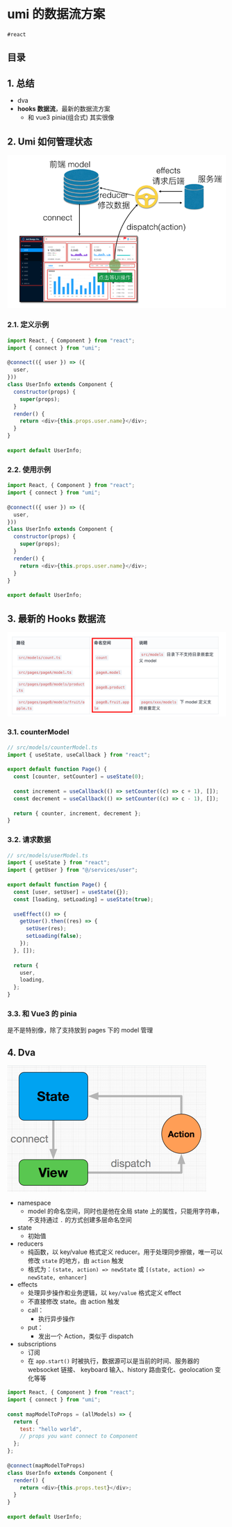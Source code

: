 
# umi 的数据流方案

`#react` 


## 目录
<!-- toc -->
 ## 1. 总结 

- dva
- **hooks 数据流**，最新的数据流方案
	- 和 vue3 pinia(组合式) 其实很像

## 2. Umi 如何管理状态

![图片&文件](./files/20241030-9.png)

### 2.1. 定义示例

```javascript
import React, { Component } from "react";
import { connect } from "umi";

@connect(({ user }) => ({
  user,
}))
class UserInfo extends Component {
  constructor(props) {
    super(props);
  }
  render() {
    return <div>{this.props.user.name}</div>;
  }
}

export default UserInfo;

```

### 2.2. 使用示例

```javascript hl:4
import React, { Component } from "react";
import { connect } from "umi";

@connect(({ user }) => ({
  user,
}))
class UserInfo extends Component {
  constructor(props) {
    super(props);
  }
  render() {
    return <div>{this.props.user.name}</div>;
  }
}

export default UserInfo;

```

## 3. 最新的 Hooks 数据流

![图片&文件](./files/20241030-10.png)

### 3.1. counterModel

```javascript
// src/models/counterModel.ts
import { useState, useCallback } from "react";

export default function Page() {
  const [counter, setCounter] = useState(0);

  const increment = useCallback(() => setCounter((c) => c + 1), []);
  const decrement = useCallback(() => setCounter((c) => c - 1), []);

  return { counter, increment, decrement };
}

```

### 3.2. 请求数据

```javascript
// src/models/userModel.ts
import { useState } from "react";
import { getUser } from "@/services/user";

export default function Page() {
  const [user, setUser] = useState({});
  const [loading, setLoading] = useState(true);

  useEffect(() => {
    getUser().then((res) => {
      setUser(res);
      setLoading(false);
    });
  }, []);

  return {
    user,
    loading,
  };
}

```

### 3.3. 和 Vue3 的 pinia

是不是特别像，除了支持放到 pages 下的 model 管理

## 4. Dva 

![图片&文件](./files/20241030-8.png)

- namespace
    - model 的命名空间，同时也是他在全局 state 上的属性，只能用字符串，不支持通过 `.` 的方式创建多层命名空间
- state
    - 初始值
- reducers
    - 纯函数，以 key/value 格式定义 reducer。用于处理同步擦做，唯一可以修改 `state` 的地方，由 `action` 触发
    - 格式为：`(state, action) => newState` 或 `[(state, action) => newState, enhancer]`
- effects
    - 处理异步操作和业务逻辑，以 `key/value` 格式定义 effect
    - 不直接修改 state。由 action 触发
    - call：
        - 执行异步操作
    - put：
        - 发出一个 Action，类似于 dispatch
- subscriptions
    - 订阅
    - 在 `app.start()` 时被执行，数据源可以是当前的时间、服务器的 websocket 链接、 keyboard 输入、history 路由变化、geolocation 变化等等

```javascript
import React, { Component } from "react";
import { connect } from "umi";

const mapModelToProps = (allModels) => {
  return {
    test: "hello world",
    // props you want connect to Component
  };
};

@connect(mapModelToProps)
class UserInfo extends Component {
  render() {
    return <div>{this.props.test}</div>;
  }
}

export default UserInfo;

```
